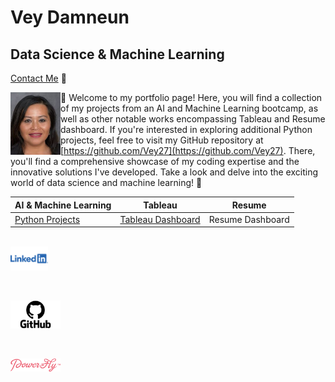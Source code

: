 # Vey Damneun
## Data Science & Machine Learning
[Contact Me](https://www.cognitoforms.com/CodeFarms1/CONTACTME) 💬

<div style="position: relative;">
  <img src="./assets/vey5.JPG" alt="Vey Damneun" width="80" height="100" align="left">
</div>

👋 Welcome to my portfolio page! Here, you will find a collection of my projects from an AI and Machine Learning bootcamp, as well as other notable works encompassing Tableau and Resume dashboard. If you're interested in exploring additional Python projects, feel free to visit my GitHub repository at [https://github.com/Vey27](https://github.com/Vey27). There, you'll find a comprehensive showcase of my coding expertise and the innovative solutions I've developed. Take a look and delve into the exciting world of data science and machine learning! 🚀

| AI & Machine Learning | Tableau | Resume |
|-----------------|------------------|---|
| [Python Projects](https://www.datascienceportfol.io/Vey) | [Tableau Dashboard](https://public.tableau.com/app/profile/vey.damneun5377) | Resume Dashboard |

<br>

<a href="linkedin.com/in/vey-d-20b27a119">
  <img src="./assets/Logo-Linkedin.png" alt="LinkedIn" width="60">
</a>

&nbsp;&nbsp;&nbsp;&nbsp;&nbsp;

<a href="https://github.com/Vey27">
  <img src="./assets/GitHub-Logo.png" alt="GitHub" width="80">
</a>

&nbsp;&nbsp;&nbsp;&nbsp;&nbsp;

<a href="https://powertofly.com/talents/veyd">
  <img src="./assets/powertofly.png" alt="Power to Fly" width="80">
</a>

